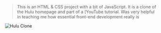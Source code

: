
> This is an HTML & CSS project with a bit of JavaScript. It is a clone of the Hulu homepage and part of a [YouTube tutorial. Was very helpful in teaching me how essential front-end development really is

![Hulu Clone](/img/screen.png 'Hulu Clone')
